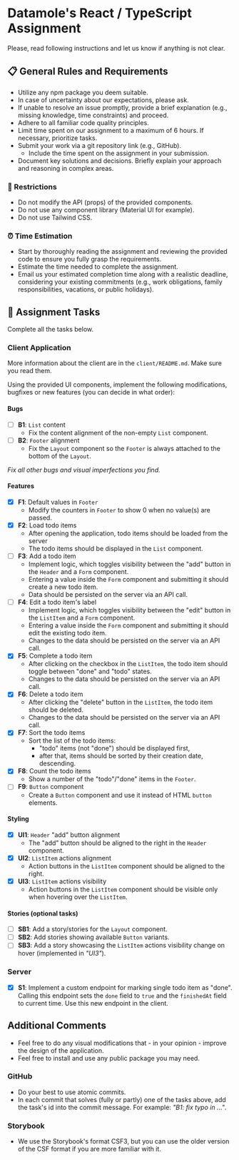 # Datamole's React / TypeScript Assignment

Please, read following instructions and let us know if anything is not clear.

## 📋 General Rules and Requirements

- Utilize any npm package you deem suitable.
- In case of uncertainty about our expectations, please ask.
- If unable to resolve an issue promptly, provide a brief explanation (e.g., missing knowledge, time constraints) and proceed.
- Adhere to all familiar code quality principles.
- Limit time spent on our assignment to a maximum of 6 hours. If necessary, prioritize tasks.
- Submit your work via a git repository link (e.g., GitHub).
    - Include the time spent on the assignment in your submission.
- Document key solutions and decisions. Briefly explain your approach and reasoning in complex areas.

### 🚫 Restrictions

- Do not modify the API (props) of the provided components.
- Do not use any component library (Material UI for example).
- Do not use Tailwind CSS.

### ⏰ Time Estimation

- Start by thoroughly reading the assignment and reviewing the provided code to ensure you fully grasp the requirements.
- Estimate the time needed to complete the assignment.
- Email us your estimated completion time along with a realistic deadline, considering your existing commitments (e.g., work obligations, family responsibilities, vacations, or public holidays).

## 📝 Assignment Tasks

Complete all the tasks below.

### Client Application

More information about the client are in the `client/README.md`. Make sure you read them.

Using the provided UI components, implement the following modifications, bugfixes or new features (you can decide in what order):

#### Bugs

- [ ] **B1**: `List` content
    - Fix the content alignment of the non-empty `List` component.
- [ ] **B2**: `Footer` alignment
    - Fix the `Layout` component so the `Footer` is always attached to the bottom of the `Layout`.

_Fix all other bugs and visual imperfections you find._

#### Features

- [x] **F1**: Default values in `Footer`
    - Modify the counters in `Footer` to show 0 when no value(s) are passed.
- [x] **F2**: Load todo items
    - After opening the application, todo items should be loaded from the server
    - The todo items should be displayed in the `List` component.
- [ ] **F3**: Add a todo item
    - Implement logic, which toggles visibility between the "add" button in the `Header` and a `Form` component.
    - Entering a value inside the `Form` component and submitting it should create a new todo item.
    - Data should be persisted on the server via an API call.
- [ ] **F4**: Edit a todo item's label
    - Implement logic, which toggles visibility between the "edit" button in the `ListItem` and a `Form` component.
    - Entering a value inside the `Form` component and submitting it should edit the existing todo item.
    - Changes to the data should be persisted on the server via an API call.
- [x] **F5**: Complete a todo item
    - After clicking on the checkbox in the `ListItem`, the todo item should toggle between "done" and "todo" states.
    - Changes to the data should be persisted on the server via an API call.
- [x] **F6**: Delete a todo item
    - After clicking the "delete" button in the `ListItem`, the todo item should be deleted.
    - Changes to the data should be persisted on the server via an API call.
- [x] **F7**: Sort the todo items
    - Sort the list of the todo items:
        - "todo" items (not "done") should be displayed first,
        - after that, items should be sorted by their creation date, descending.
- [x] **F8**: Count the todo items
    - Show a number of the "todo"/"done" items in the `Footer`.
- [ ] **F9**: `Button` component
    - Create a `Button` component and use it instead of HTML `button` elements.

#### Styling

- [x] **UI1**: `Header` "add" button alignment
    - The "add" button should be aligned to the right in the `Header` component.
- [x] **UI2**: `ListItem` actions alignment
    - Action buttons in the `ListItem` component should be aligned to the right.
- [x] **UI3**: `ListItem` actions visibility
    - Action buttons in the `ListItem` component should be visible only when hovering over the `ListItem`.

#### Stories (optional tasks)

- [ ] **SB1**: Add a story/stories for the `Layout` component.
- [ ] **SB2**: Add stories showing available `Button` variants.
- [ ] **SB3**: Add a story showcasing the `ListItem` actions visibility change on hover (implemented in _"UI3"_).

### Server

- [x] **S1**: Implement a custom endpoint for marking single todo item as "done". Calling this endpoint sets the `done` field to `true` and the `finishedAt` field to current time. Use this new endpoint in the client.

## Additional Comments

- Feel free to do any visual modifications that - in your opinion - improve the design of the application.
- Feel free to install and use any public package you may need.

### GitHub

- Do your best to use atomic commits.
- In each commit that solves (fully or partly) one of the tasks above, add the task's id into the commit message. For example: _"B1: fix typo in ..."_.

### Storybook

- We use the Storybook's format CSF3, but you can use the older version of the CSF format if you are more familiar with it.
